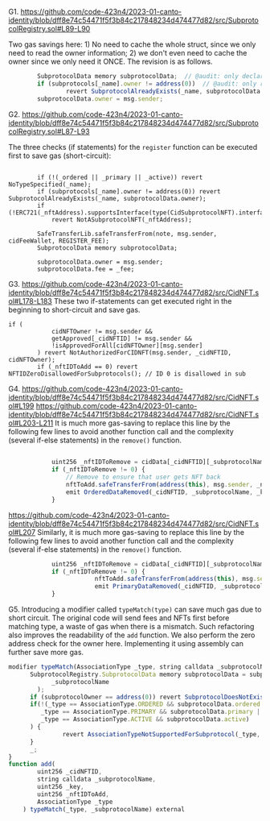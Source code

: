 G1. https://github.com/code-423n4/2023-01-canto-identity/blob/dff8e74c54471f5f3b84c217848234d474477d82/src/SubprotocolRegistry.sol#L89-L90

Two gas savings here: 1) No need to cache the whole struct, since we only need to read the owner information; 2) we don't even need to cache the owner since we only need it ONCE. The revision is as follows.

```javascript
        SubprotocolData memory subprotocolData;  // @audit: only declare it no copy here
        if (subprotocols[_name].owner != address(0))  // @audit: only read it once, no caching necessary
                revert SubprotocolAlreadyExists(_name, subprotocolData.owner);
        subprotocolData.owner = msg.sender;
```

G2. https://github.com/code-423n4/2023-01-canto-identity/blob/dff8e74c54471f5f3b84c217848234d474477d82/src/SubprotocolRegistry.sol#L87-L93

The three checks (if statements) for the ``register`` function can be executed first to save gas (short-circuit):
```
        
        if (!(_ordered || _primary || _active)) revert NoTypeSpecified(_name);
        if (subprotocols[_name].owner != address(0)) revert SubprotocolAlreadyExists(_name, subprotocolData.owner);
        if (!ERC721(_nftAddress).supportsInterface(type(CidSubprotocolNFT).interfaceId))
            revert NotASubprotocolNFT(_nftAddress);

        SafeTransferLib.safeTransferFrom(note, msg.sender, cidFeeWallet, REGISTER_FEE);
        SubprotocolData memory subprotocolData;
       
        subprotocolData.owner = msg.sender;
        subprotocolData.fee = _fee;
```

G3. https://github.com/code-423n4/2023-01-canto-identity/blob/dff8e74c54471f5f3b84c217848234d474477d82/src/CidNFT.sol#L178-L183
These two if-statements can get executed right in the beginning to short-circuit and save gas.
```
if (
            cidNFTOwner != msg.sender &&
            getApproved[_cidNFTID] != msg.sender &&
            !isApprovedForAll[cidNFTOwner][msg.sender]
        ) revert NotAuthorizedForCIDNFT(msg.sender, _cidNFTID, cidNFTOwner);
        if (_nftIDToAdd == 0) revert NFTIDZeroDisallowedForSubprotocols(); // ID 0 is disallowed in sub
```

G4. https://github.com/code-423n4/2023-01-canto-identity/blob/dff8e74c54471f5f3b84c217848234d474477d82/src/CidNFT.sol#L199
https://github.com/code-423n4/2023-01-canto-identity/blob/dff8e74c54471f5f3b84c217848234d474477d82/src/CidNFT.sol#L203-L211
It is much more gas-saving to replace this line by the following few lines to avoid another function call and the complexity (several if-else statements) in the ``remove()`` function.
```javascript
            
            uint256 _nftIDToRemove = cidData[_cidNFTID][_subprotocolName].ordered[_key] ;
            if (_nftIDToRemove != 0) {
                // Remove to ensure that user gets NFT back
                nftToAdd.safeTransferFrom(address(this), msg.sender, _nftIDToRemove);
                emit OrderedDataRemoved(_cidNFTID, _subprotocolName, _key, _nftIDToRemove);               
            }
 ```
https://github.com/code-423n4/2023-01-canto-identity/blob/dff8e74c54471f5f3b84c217848234d474477d82/src/CidNFT.sol#L207
Similarly, it is much more gas-saving to replace this line by the following few lines to avoid another function call and the complexity (several if-else statements) in the ``remove()`` function.

```javascript
            uint256 _nftIDToRemove = cidData[_cidNFTID][_subprotocolName].primary;
            if (_nftIDToRemove != 0) {
                        nftToAdd.safeTransferFrom(address(this), msg.sender, nftIDToRemove );
                        emit PrimaryDataRemoved(_cidNFTID, _subprotocolName, _nftIDToRemove);
            }
```



G5. Introducing a modifier called ``typeMatch(type)`` can save much gas due to short circuit. The original code will send fees and NFTs first before matching  type, a waste of gas when there is a mismatch. Such refactoring also improves the readability of the ``add`` function. We also perform the zero address check for the owner here. Implementing it using assembly can further save more gas. 
```javascript
modifier typeMatch(AssociationType _type, string calldata _subprotocolName) {
      SubprotocolRegistry.SubprotocolData memory subprotocolData = subprotocolRegistry.getSubprotocol(
            _subprotocolName
        );
      if (subprotocolOwner == address(0)) revert SubprotocolDoesNotExist(_subprotocolName);
      if(!(_type == AssociationType.ORDERED && subprotocolData.ordered || 
         _type == AssociationType.PRIMARY && subprotocolData.primary || 
         _type == AssociationType.ACTIVE && subprotocolData.active)
      ) {
               revert AssociationTypeNotSupportedForSubprotocol(_type, _subprotocolName);
      }
      _;
}
function add(
        uint256 _cidNFTID,
        string calldata _subprotocolName,
        uint256 _key,
        uint256 _nftIDToAdd,
        AssociationType _type
    ) typeMatch(_type, _subprotocolName) external
```




